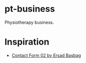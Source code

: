# pt-business

Physiotherapy business.


# Inspiration

- [Contact Form 02 by Ersad Basbag](https://dribbble.com/shots/14139115-Contact-Form-02)

